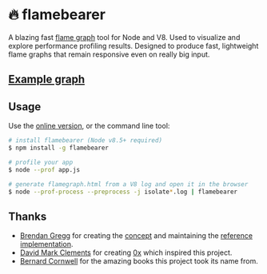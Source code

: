 # 🔥 flamebearer

A blazing fast [flame graph](http://www.brendangregg.com/flamegraphs.html) tool for Node and V8.
Used to visualize and explore performance profiling results.
Designed to produce fast, lightweight flame graphs that remain responsive even on really big input.

## [Example graph](https://mapbox.github.io/flamebearer/examples/rollup.html)

## Usage

Use the [online version](https://mapbox.github.io/flamebearer/), or the command line tool:

```bash
# install flamebearer (Node v8.5+ required)
$ npm install -g flamebearer

# profile your app
$ node --prof app.js

# generate flamegraph.html from a V8 log and open it in the browser
$ node --prof-process --preprocess -j isolate*.log | flamebearer
```

## Thanks

- [Brendan Gregg](http://brendangregg.com/) for creating the [concept](https://queue.acm.org/detail.cfm?id=2927301) and maintaining the [reference implementation](http://brendangregg.com/flamegraphs.html).
- [David Mark Clements](https://github.com/davidmarkclements) for creating [0x](https://github.com/davidmarkclements/0x) which inspired this project.
- [Bernard Cornwell](http://www.bernardcornwell.net/books/) for the amazing books this project took its name from.
